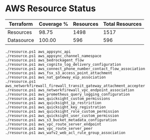 # AWS Resource Status

| Terraform | Coverage % | Resources | Total Resources|
|-----------|------------|-----------|-----------|
| Resources | 98.75 | 1498 | 1517 |
| Datasource | 100.00 | 596 | 596 |

```shell
./resource.ps1 aws_appsync_api
./resource.ps1 aws_appsync_channel_namespace
./resource.ps1 aws_bedrockagent_flow
./resource.ps1 aws_cognito_log_delivery_configuration
./resource.ps1 aws_connect_phone_number_contact_flow_association
./resource.ps1 aws_fsx_s3_access_point_attachment
./resource.ps1 aws_nat_gateway_eip_association
./resource.ps1 aws_networkfirewall_firewall_transit_gateway_attachment_accepter
./resource.ps1 aws_networkfirewall_vpc_endpoint_association
./resource.ps1 aws_prometheus_query_logging_configuration
./resource.ps1 aws_quicksight_custom_permissions
./resource.ps1 aws_quicksight_ip_restriction
./resource.ps1 aws_quicksight_key_registration
./resource.ps1 aws_quicksight_role_custom_permission
./resource.ps1 aws_quicksight_user_custom_permission
./resource.ps1 aws_s3_bucket_metadata_configuration
./resource.ps1 aws_vpc_route_server_endpoint
./resource.ps1 aws_vpc_route_server_peer
./resource.ps1 aws_wafv2_web_acl_rule_group_association
```
